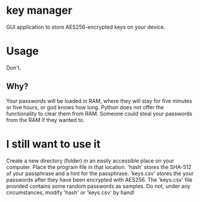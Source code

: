 # key manager
GUI application to store AES256-encrypted keys on your device.

# Usage
Don't.

## Why?
Your passwords will be loaded in RAM, where they will stay for five minutes or five hours, or god knows how long. Python does not offer the functionality to clear them from RAM. Someone could steal your passwords from the RAM if they wanted to.

# I still want to use it
Create a new directory (folder) in an easily accessible place on your computer.
Place the program file in that location.
'hash' stores the SHA-512 of your passphrase and a hint for the passphrase.
'keys.csv' stores the your passwords after they have been encrypted with AES256.
The 'keys.csv' file provided contains some random passwords as samples.
Do not, under any circumstances, modify 'hash' or 'keys.csv' by hand!
